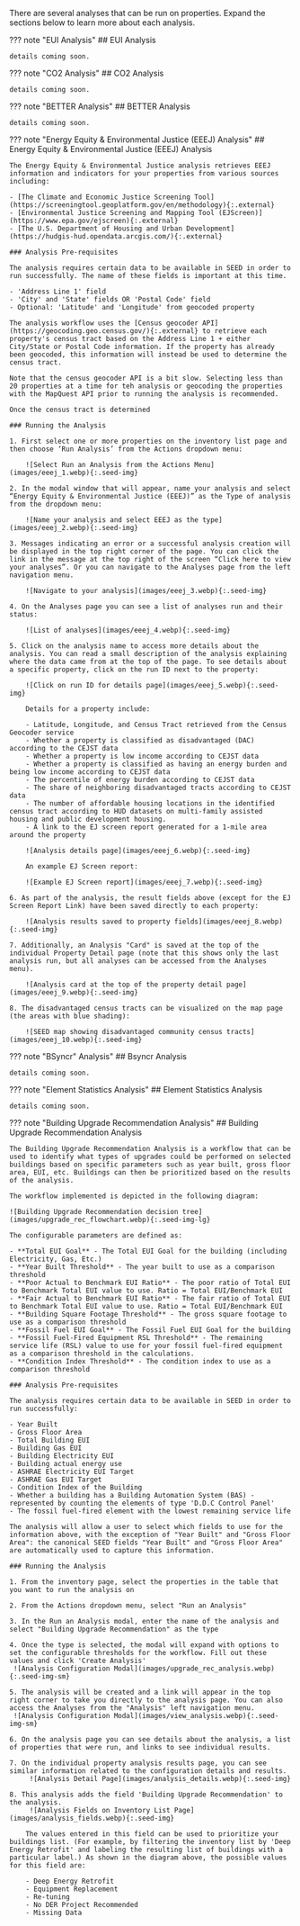 There are several analyses that can be run on properties.  Expand the sections below to learn more about each analysis.

??? note "EUI Analysis"
	## EUI Analysis

	details coming soon.

??? note "CO2 Analysis"
	## CO2 Analysis

	details coming soon.

??? note "BETTER Analysis"
	## BETTER Analysis

	details coming soon.

??? note "Energy Equity & Environmental Justice (EEEJ) Analysis"
	## Energy Equity & Environmental Justice (EEEJ) Analysis

	The Energy Equity & Environmental Justice analysis retrieves EEEJ information and indicators for your properties from various sources including:

	- [The Climate and Economic Justice Screening Tool](https://screeningtool.geoplatform.gov/en/methodology){:.external}
	- [Environmental Justice Screening and Mapping Tool (EJScreen)](https://www.epa.gov/ejscreen){:.external}
	- [The U.S. Department of Housing and Urban Development](https://hudgis-hud.opendata.arcgis.com/){:.external}

	### Analysis Pre-requisites

	The analysis requires certain data to be available in SEED in order to run successfully. The name of these fields is important at this time.

	- 'Address Line 1' field
	- 'City' and 'State' fields OR 'Postal Code' field
	- Optional: 'Latitude' and 'Longitude' from geocoded property

	The analysis workflow uses the [Census geocoder API](https://geocoding.geo.census.gov/){:.external} to retrieve each property's census tract based on the Address Line 1 + either City/State or Postal Code information. If the property has already been geocoded, this information will instead be used to determine the census tract.

	Note that the census geocoder API is a bit slow. Selecting less than 20 properties at a time for teh analysis or geocoding the properties with the MapQuest API prior to running the analysis is recommended.

	Once the census tract is determined

	### Running the Analysis

	1. First select one or more properties on the inventory list page and then choose ‘Run Analysis’ from the Actions dropdown menu:

		![Select Run an Analysis from the Actions Menu](images/eeej_1.webp){:.seed-img}

	2. In the modal window that will appear, name your analysis and select “Energy Equity & Environmental Justice (EEEJ)” as the Type of analysis from the dropdown menu:

		![Name your analysis and select EEEJ as the type](images/eeej_2.webp){:.seed-img}

	3. Messages indicating an error or a successful analysis creation will be displayed in the top right corner of the page. You can click the link in the message at the top right of the screen “Click here to view your analyses”. Or you can navigate to the Analyses page from the left navigation menu.

		![Navigate to your analysis](images/eeej_3.webp){:.seed-img}

	4. On the Analyses page you can see a list of analyses run and their status: 

		![List of analyses](images/eeej_4.webp){:.seed-img}

	5. Click on the analysis name to access more details about the analysis. You can read a small description of the analysis explaining where the data came from at the top of the page. To see details about a specific property, click on the run ID next to the property:

		![Click on run ID for details page](images/eeej_5.webp){:.seed-img}

		Details for a property include:

		- Latitude, Longitude, and Census Tract retrieved from the Census Geocoder service
		- Whether a property is classified as disadvantaged (DAC) according to the CEJST data
		- Whether a property is low income according to CEJST data
		- Whether a property is classified as having an energy burden and being low income according to CEJST data
		- The percentile of energy burden according to CEJST data
		- The share of neighboring disadvantaged tracts according to CEJST data
		- The number of affordable housing locations in the identified census tract according to HUD datasets on multi-family assisted housing and public development housing.
		- A link to the EJ screen report generated for a 1-mile area around the property

		![Analysis details page](images/eeej_6.webp){:.seed-img}

		An example EJ Screen report:

		![Example EJ Screen report](images/eeej_7.webp){:.seed-img}

	6. As part of the analysis, the result fields above (except for the EJ Screen Report Link) have been saved directly to each property:

		![Analysis results saved to property fields](images/eeej_8.webp){:.seed-img}

	7. Additionally, an Analysis "Card" is saved at the top of the individual Property Detail page (note that this shows only the last analysis run, but all analyses can be accessed from the Analyses menu).

		![Analysis card at the top of the property detail page](images/eeej_9.webp){:.seed-img}

	8. The disadvantaged census tracts can be visualized on the map page (the areas with blue shading):

		![SEED map showing disadvantaged community census tracts](images/eeej_10.webp){:.seed-img}










??? note "BSyncr" Analysis"
	## Bsyncr Analysis

	details coming soon.

??? note "Element Statistics Analysis"
	## Element Statistics Analysis

	details coming soon.

??? note "Building Upgrade Recommendation Analysis"
	## Building Upgrade Recommendation Analysis

	The Building Upgrade Recommendation Analysis is a workflow that can be used to identify what types of upgrades could be performed on selected buildings based on specific parameters such as year built, gross floor area, EUI, etc. Buildings can then be prioritized based on the results of the analysis.

	The workflow implemented is depicted in the following diagram:

	![Building Upgrade Recommendation decision tree](images/upgrade_rec_flowchart.webp){:.seed-img-lg}

	The configurable parameters are defined as:

	- **Total EUI Goal** - The Total EUI Goal for the building (including Electricity, Gas, Etc.)
	- **Year Built Threshold** - The year built to use as a comparison threshold
	- **Poor Actual to Benchmark EUI Ratio** - The poor ratio of Total EUI to Benchmark Total EUI value to use. Ratio = Total EUI/Benchmark EUI
	- **Fair Actual to Benchmark EUI Ratio** - The fair ratio of Total EUI to Benchmark Total EUI value to use. Ratio = Total EUI/Benchmark EUI
	- **Building Square Footage Threshold** - The gross square footage to use as a comparison threshold
	- **Fossil Fuel EUI Goal** - The Fossil Fuel EUI Goal for the building
	- **Fossil Fuel-Fired Equipment RSL Threshold** - The remaining service life (RSL) value to use for your fossil fuel-fired equipment as a comparison threshold in the calculations.
	- **Condition Index Threshold** - The condition index to use as a comparison threshold

	### Analysis Pre-requisites

	The analysis requires certain data to be available in SEED in order to run successfully:

	- Year Built 
	- Gross Floor Area
	- Total Building EUI
	- Building Gas EUI
	- Building Electricity EUI
	- Building actual energy use
	- ASHRAE Electricity EUI Target
	- ASHRAE Gas EUI Target
	- Condition Index of the Building
	- Whether a building has a Building Automation System (BAS) - represented by counting the elements of type 'D.D.C Control Panel'
	- The fossil fuel-fired element with the lowest remaining service life

	The analysis will allow a user to select which fields to use for the information above, with the exception of "Year Built" and "Gross Floor Area": the canonical SEED fields "Year Built" and "Gross Floor Area" are automatically used to capture this information.

	### Running the Analysis

	1. From the inventory page, select the properties in the table that you want to run the analysis on

	2. From the Actions dropdown menu, select "Run an Analysis"

	3. In the Run an Analysis modal, enter the name of the analysis and select "Building Upgrade Recommendation" as the type

	4. Once the type is selected, the modal will expand with options to set the configurable thresholds for the workflow. Fill out these values and click 'Create Analysis'
	 ![Analysis Configuration Modal](images/upgrade_rec_analysis.webp){:.seed-img-sm}

	5. The analysis will be created and a link will appear in the top right corner to take you directly to the analysis page. You can also access the Analyses from the "Analysis" left navigation menu.
	 ![Analysis Configuration Modal](images/view_analysis.webp){:.seed-img-sm}

	6. On the analysis page you can see details about the analysis, a list of properties that were run, and links to see individual results.

	7. On the individual property analysis results page, you can see similar information related to the configuration details and results.
		 ![Analysis Detail Page](images/analysis_details.webp){:.seed-img}  

	8. This analysis adds the field 'Building Upgrade Recommendation' to the analysis. 
		 ![Analysis Fields on Inventory List Page](images/analysis_fields.webp){:.seed-img}

		The values entered in this field can be used to prioritize your buildings list. (For example, by filtering the inventory list by 'Deep Energy Retrofit' and labeling the resulting list of buildings with a particular label.) As shown in the diagram above, the possible values for this field are:

		- Deep Energy Retrofit
		- Equipment Replacement
		- Re-tuning
		- No DER Project Recommended
		- Missing Data